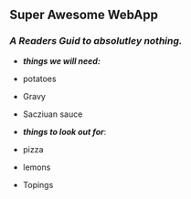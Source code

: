 ## **Super Awesome WebApp**

### _A Readers Guid to absolutley nothing._
 
 
* **_things we will need:_**
 * potatoes 
 * Gravy
 * Sacziuan sauce 

* **_things to look out for_**:
 * pizza
 * lemons 
 * Topings  